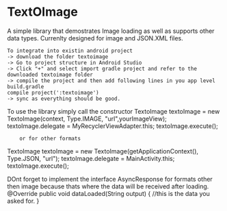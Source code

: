# TextOImage
A simple library that demostrates Image loading as well as supports other data types. 
Currenlty designed for image and JSON.XML files.

    To integrate into existin android project
    -> download the folder textoimage
    -> Go to project structure in Android Studio
    -> Click "+" and select import gradle project and refer to the downloaded textoimage folder
    -> compile the project and then add following lines in you app level build.gradle
    compile project(':textoimage')
    -> sync as everything should be good.
To use the library simply call the constructor
 TextoImage textoImage = new TextoImage(context, Type.IMAGE, "url",yourImageView);
        textoImage.delegate = MyRecyclerViewAdapter.this;
        textoImage.execute();
        
        or for other formats
        
  TextoImage textoImage = new TextoImage(getApplicationContext(), Type.JSON, "url");
                textoImage.delegate = MainActivity.this;
                textoImage.execute();

DOnt forget to implement the interface AsyncResponse  for formats other then image because thats where the data will be received after loading.
@Override
    public void dataLoaded(String output) {
       //this is the data you asked for.
    }
